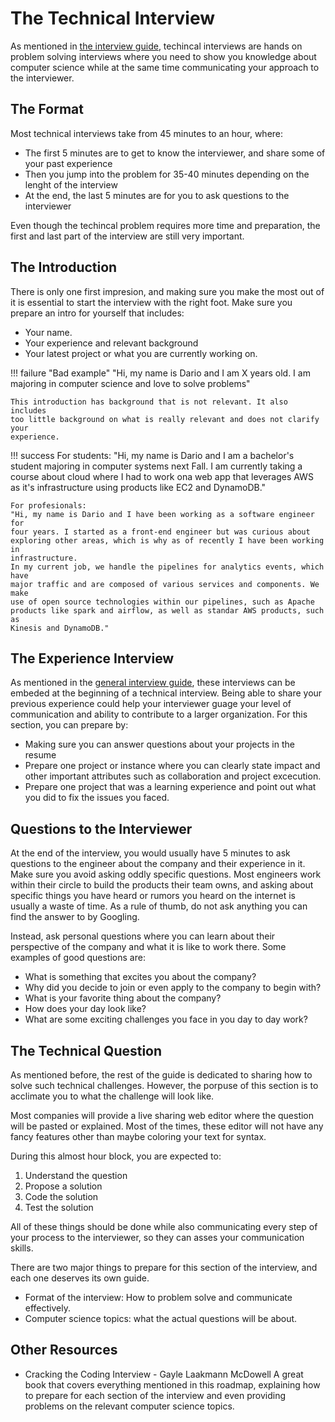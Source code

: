 # The Technical Interview

As mentioned in [the interview guide](interviews.md), techincal interviews are hands on problem
solving interviews where you need to show you knowledge about computer science
while at the same time communicating your approach to the interviewer.

## The Format

Most technical interviews take from 45 minutes to an hour, where:

* The first 5 minutes are to get to know the interviewer, and share some of your
past experience
* Then you jump into the problem for 35-40 minutes depending on the lenght of
the interview
* At the end, the last 5 minutes are for you to ask questions to the interviewer

Even though the techincal problem requires more time and preparation, the first
and last part of the interview are still very important.

## The Introduction

There is only one first impresion, and making sure you make the most out of it 
is essential to start the interview with the right foot. Make sure you prepare 
an intro for yourself that includes:

* Your name.
* Your experience and relevant background
* Your latest project or what you are currently working on.

!!! failure "Bad example"
    "Hi, my name is Dario and I am X years old. I am majoring in computer
    science and love to solve problems"

    This introduction has background that is not relevant. It also includes
    too little background on what is really relevant and does not clarify your 
    experience.


!!! success
    For students:
    "Hi, my name is Dario and I am a bachelor's student majoring in computer
    systems next Fall. I am currently taking a course about cloud where I had to
    work ona web app that leverages AWS as it's infrastructure using products
    like EC2 and DynamoDB."
    
    For profesionals:
    "Hi, my name is Dario and I have been working as a software engineer for
    four years. I started as a front-end engineer but was curious about 
    exploring other areas, which is why as of recently I have been working in
    infrastructure.
    In my current job, we handle the pipelines for analytics events, which have
    major traffic and are composed of various services and components. We make
    use of open source technologies within our pipelines, such as Apache
    products like spark and airflow, as well as standar AWS products, such as
    Kinesis and DynamoDB."

## The Experience Interview

As mentioned in the [general interview
guide](interviews.md#experience-interviews), these interviews can be embeded at
the beginning of a technical interview. Being able to share your previous
experience could help your interviewer guage your level of communication and
ability to contribute to a larger organization. For this section, you can
prepare by:

* Making sure you can answer questions about your projects in the resume
* Prepare one project or instance where you can clearly state impact and other
important attributes such as collaboration and project excecution.
* Prepare one project that was a learning experience and point out what you 
did to fix the issues you faced.

## Questions to the Interviewer

At the end of the interview, you would usually have 5 minutes to ask questions
to the engineer about the company and their experience in it. Make sure you 
avoid asking oddly specific questions. Most engineers work within their circle
to build the products their team owns, and asking about specific things you have
heard or rumors you heard on the internet is usually a waste of time. As a rule
of thumb, do not ask anything you can find the answer to by Googling.

Instead, ask personal questions where you can learn about their perspective of
the company and what it is like to work there. Some examples of good questions
are:

* What is something that excites you about the company?
* Why did you decide to join or even apply to the company to begin with?
* What is your favorite thing about the company?
* How does your day look like? 
* What are some exciting challenges you face in you day to day work?

## The Technical Question

As mentioned before, the rest of the guide is dedicated to sharing how to solve
such technical challenges. However, the porpuse of this section is to acclimate
you to what the challenge will look like. 

Most companies will provide a live sharing web editor where the question will be
pasted or explained. Most of the times, these editor will not have any fancy
features other than maybe coloring your text for syntax. 

During this almost hour block, you are expected to:

1. Understand the question
2. Propose a solution
3. Code the solution
4. Test the solution

All of these things should be done while also communicating every step of your
process to the interviewer, so they can asses your communication skills.

There are two major things to prepare for this section of the interview, and
each one deserves its own guide.

* Format of the interview: How to problem solve and communicate effectively.
* Computer science topics: what the actual questions will be about.

## Other Resources
* Cracking the Coding Interview - Gayle Laakmann McDowell
A great book that covers everything mentioned in this roadmap, explaining how
to prepare for each section of the interview and even providing problems on the
relevant computer science topics.

